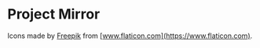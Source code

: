 <!-- Plugin description -->
# Project Mirror

Icons made by [Freepik](https://www.freepik.com) from [www.flaticon.com](https://www.flaticon.com).

<!-- Plugin description end -->